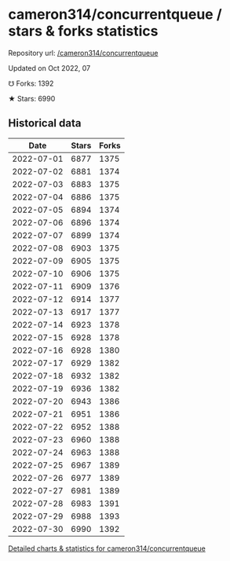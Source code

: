 # cameron314/concurrentqueue / stars & forks statistics

Repository url: [/cameron314/concurrentqueue](https://github.com/cameron314/concurrentqueue)

Updated on Oct 2022, 07

☋ Forks: 1392

★ Stars: 6990

## Historical data
| Date | Stars | Forks |
|------|-------|-------|
| 2022-07-01 | 6877 | 1375 | 
| 2022-07-02 | 6881 | 1374 | 
| 2022-07-03 | 6883 | 1375 | 
| 2022-07-04 | 6886 | 1375 | 
| 2022-07-05 | 6894 | 1374 | 
| 2022-07-06 | 6896 | 1374 | 
| 2022-07-07 | 6899 | 1374 | 
| 2022-07-08 | 6903 | 1375 | 
| 2022-07-09 | 6905 | 1375 | 
| 2022-07-10 | 6906 | 1375 | 
| 2022-07-11 | 6909 | 1376 | 
| 2022-07-12 | 6914 | 1377 | 
| 2022-07-13 | 6917 | 1377 | 
| 2022-07-14 | 6923 | 1378 | 
| 2022-07-15 | 6928 | 1378 | 
| 2022-07-16 | 6928 | 1380 | 
| 2022-07-17 | 6929 | 1382 | 
| 2022-07-18 | 6932 | 1382 | 
| 2022-07-19 | 6936 | 1382 | 
| 2022-07-20 | 6943 | 1386 | 
| 2022-07-21 | 6951 | 1386 | 
| 2022-07-22 | 6952 | 1388 | 
| 2022-07-23 | 6960 | 1388 | 
| 2022-07-24 | 6963 | 1388 | 
| 2022-07-25 | 6967 | 1389 | 
| 2022-07-26 | 6977 | 1389 | 
| 2022-07-27 | 6981 | 1389 | 
| 2022-07-28 | 6983 | 1391 | 
| 2022-07-29 | 6988 | 1393 | 
| 2022-07-30 | 6990 | 1392 | 


[Detailed charts & statistics for cameron314/concurrentqueue](https://reviewgithub.com/rep/cameron314/concurrentqueue)
